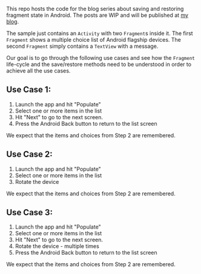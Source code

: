 This repo hosts the code for the blog series about saving and restoring fragment state in Android. The posts are WIP and will be published at [my blog](http://curioustechizen.blogspot.com/).

The sample just contains an `Activity` with two `Fragment`s inside it. The first `Fragment` shows a multiple choice list of Android flagship devices. The second `Fragment` simply contains a `TextView` with a message.

Our goal is to go through the following use cases and see how the `Fragment` life-cycle and the save/restore methods need to be understood in order to achieve all the use cases.

Use Case 1:
----
  1. Launch the app and hit "Populate"
  2. Select one or more items in the list
  3. Hit "Next" to go to the next screen.
  4. Press the Android Back button to return to the list screen

We expect that the items and choices from Step 2 are remembered.


Use Case 2:
----
  1. Launch the app and hit "Populate"
  2. Select one or more items in the list
  3. Rotate the device

We expect that the items and choices from Step 2 are remembered.


Use Case 3:
----
  1. Launch the app and hit "Populate"
  2. Select one or more items in the list
  3. Hit "Next" to go to the next screen.
  4. Rotate the device - multiple times
  5. Press the Android Back button to return to the list screen

We expect that the items and choices from Step 2 are remembered.
